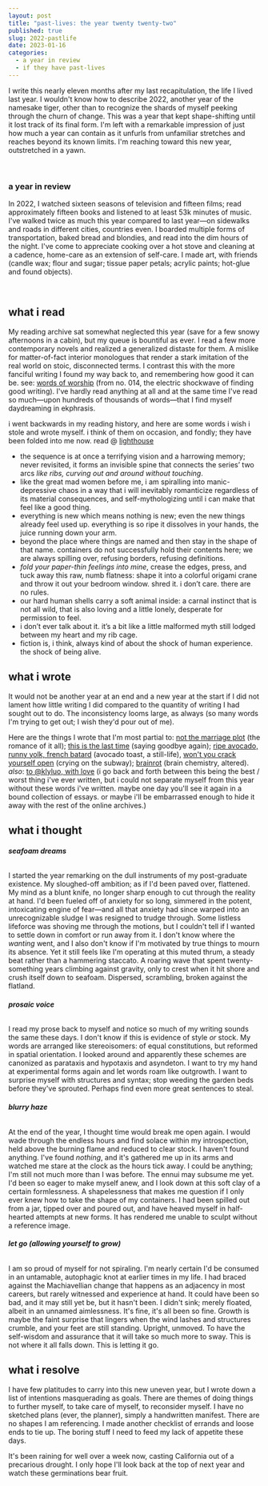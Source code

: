 ```yaml
---
layout: post
title: "past-lives: the year twenty twenty-two"
published: true
slug: 2022-pastlife
date: 2023-01-16
categories:
  - a year in review
  - if they have past-lives
---
```


I write this nearly eleven months after my last recapitulation, the life I lived last year. I wouldn't know how to describe 2022, another year of the namesake tiger, other than to recognize the shards of myself peeking through the churn of change. This was a year that kept shape-shifting until it lost track of its final form. I'm left with a remarkable impression of just how much a year can contain as it unfurls from unfamiliar stretches and reaches beyond its known limits. I'm reaching toward this new year, outstretched in a yawn.

<br />

### a year in review

In 2022, I watched sixteen seasons of television and fifteen films; read approximately fifteen books and listened to at least 53k minutes of music. I've walked twice as much this year compared to last year—on sidewalks and roads in different cities, countries even. I boarded multiple forms of transportation, baked bread and blondies, and read into the dim hours of the night. I've come to appreciate cooking over a hot stove and cleaning at a cadence, home-care as an extension of self-care. I made art, with friends (candle wax; flour and sugar; tissue paper petals; acrylic paints; hot-glue and found objects). 

<!--more-->

<br />

## what i read

My reading archive sat somewhat neglected this year (save for a few snowy afternoons in a cabin), but my queue is bountiful as ever. I read a few more contemporary novels and realized a generalized distaste for them. A mislike for matter-of-fact interior monologues that render a stark imitation of the real world on stoic, disconnected terms. I contrast this with the more fanciful writing I found my way back to, and remembering how good it can be. see: [words of worship](https://blog.kellyluo.me/2022-10/collections-014) (from no. 014, the electric shockwave of finding good writing). I've hardly read anything at all and at the same time I've read so much—upon hundreds of thousands of words—that I find myself daydreaming in ekphrasis.

i went backwards in my reading history, and here are some words i wish i stole and wrote myself. i think of them on occasion, and fondly; they have been folded into me now. read @ [lighthouse](https://lighthouse.kellyluo.me/) 

- the sequence is at once a terrifying vision and a harrowing memory; never revisited, it forms an invisible spine that connects the series’ two arcs *like ribs, curving out and around without touching*.
- like the great mad women before me, i am spiralling into manic-depressive chaos in a way that i will inevitably romanticize regardless of its material consequences, and self-mythologizing until i can make that feel like a good thing. 
- everything is new which means nothing is new; even the new things already feel used up. everything is so ripe it dissolves in your hands, the juice running down your arm.
- beyond the place where things are named and then stay in the shape of that name. containers do not successfully hold their contents here; we are always spilling over, refusing borders, refusing definitions.
- *fold your paper-thin feelings into mine*, crease the edges, press, and tuck away this raw, numb flatness: shape it into a colorful origami crane and throw it out your bedroom window. shred it. i don’t care. there are no rules.
- our hard human shells carry a soft animal inside: a carnal instinct that is not all wild, that is also loving and a little lonely, desperate for permission to feel.
- i don’t ever talk about it. it’s a bit like a little malformed myth still lodged between my heart and my rib cage.
- fiction is, i think, always kind of about the shock of human experience. the shock of being alive.


## what i wrote

It would not be another year at an end and a new year at the start if I did not lament how little writing I did compared to the quantity of writing I had sought out to do. The inconsistency looms large, as always (so many words I'm trying to get out; I wish they'd pour out of me). 

Here are the things I wrote that I'm most partial to:
[not the marriage plot](https://blog.kellyluo.me/2022-09/not-the-marriage-plot) (the romance of it all); [this is the last time](https://blog.kellyluo.me/2022-11/this-is-the-last-time) (saying goodbye again); [ripe avocado, runny yolk, french batard](https://blog.kellyluo.me/2022-11/still-life-avocado-toast) (avocado toast, a still-life), [won't you crack yourself open](https://blog.kellyluo.me/2022-12/crack-yourself-open) (crying on the subway); [brainrot](https://blog.kellyluo.me/2022-11/brainrot) (brain chemistry, altered). *also*: [to @klyluo, with love](https://blog.kellyluo.me/2022-11/to-klyluo-with-love) (i go back and forth between this being the best / worst thing i've ever written, but i could not separate myself from this year without these words i've written. maybe one day you'll see it again in a bound collection of essays. or maybe i'll be embarrassed enough to hide it away with the rest of the online archives.)


## what i thought

###### **seafoam dreams**
I started the year remarking on the dull instruments of my post-graduate existence. My sloughed-off ambition; as if I'd been paved over, flattened. My mind as a blunt knife, no longer sharp enough to cut through the reality at hand. I'd been fueled off of anxiety for so long, simmered in the potent, intoxicating engine of fear—and all that anxiety had since warped into an unrecognizable sludge I was resigned to trudge through. Some listless lifeforce was shoving me through the motions, but I couldn't tell if I wanted to settle down in comfort or run away from it. I don't know where the *wanting* went, and I also don't know if I'm motivated by true things to mourn its absence. Yet it still feels like I'm operating at this muted thrum, a steady beat rather than a hammering staccato. A roaring wave that spent twenty-something years climbing against gravity, only to crest when it hit shore and crush itself down to seafoam. Dispersed, scrambling, broken against the flatland.

###### **prosaic voice**
I read my prose back to myself and notice so much of my writing sounds the same these days. I don't know if this is evidence of style *or* stock. My words are arranged like stereoisomers: of equal constitutions, but reformed in spatial orientation. I looked around and apparently these schemes are canonized as parataxis and hypotaxis and asyndeton. I want to try my hand at experimental forms again and let words roam like outgrowth. I want to surprise myself with structures and syntax; stop weeding the garden beds before they've sprouted. Perhaps find even more great sentences to steal. 

###### **blurry haze**
At the end of the year, I thought time would break me open again. I would wade through the endless hours and find solace within my introspection, held above the burning flame and reduced to clear stock. I haven't found anything. I've found *nothing*, and it's gathered me up in its arms and watched me stare at the clock as the hours tick away. I could be anything; I'm still not much more than I was before. The ennui may subsume me yet. I'd been so eager to make myself anew, and I look down at this soft clay of a certain formlessness. A shapelessness that makes me question if I only ever knew how to take the shape of my containers. I had been spilled out from a jar, tipped over and poured out, and have heaved myself in half-hearted attempts at new forms. It has rendered me unable to sculpt without a reference image. 

###### **let go (allowing yourself to grow)**
I am so proud of myself for not spiraling. I'm nearly certain I'd be consumed in an untamable, autophagic knot at earlier times in my life. I had braced against the Machiavellian change that happens as an adjacency in most careers, but rarely witnessed and experience at hand. It could have been so bad, and it may still yet be, but it hasn't been. I didn't sink; merely floated, albeit in an unnamed aimlessness. It's fine, it's all been so fine. Growth is maybe the faint surprise that lingers when the wind lashes and structures crumble, and your feet are still standing. Upright, unmoved. To have the self-wisdom and assurance that it will take so much more to sway. This is not where it all falls down. This is letting it go.


## what i resolve
I have few platitudes to carry into this new uneven year, but I wrote down a list of intentions masquerading as goals. There are themes of doing things to further myself, to take care of myself, to reconsider myself. I have no sketched plans (ever, the planner), simply a handwritten manifest. There are no shapes I am referencing. I made another checklist of errands and loose ends to tie up. The boring stuff I need to feed my lack of appetite these days. 

It's been raining for well over a week now, casting California out of a precarious drought. I only hope I'll look back at the top of next year and watch these germinations bear fruit.